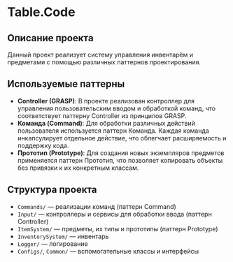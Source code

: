 # Table.Code

## Описание проекта

Данный проект реализует систему управления инвентарём и предметами с помощью различных паттернов проектирования.

## Используемые паттерны

- **Controller (GRASP)**: В проекте реализован контроллер для управления пользовательским вводом и обработкой команд, что соответствует паттерну Controller из принципов GRASP.
- **Команда (Command)**: Для обработки различных действий пользователя используется паттерн Команда. Каждая команда инкапсулирует отдельное действие, что облегчает расширяемость и поддержку кода.
- **Прототип (Prototype)**: Для создания новых экземпляров предметов применяется паттерн Прототип, что позволяет копировать объекты без привязки к их конкретным классам.

## Структура проекта

- `Commands/` — реализации команд (паттерн Command)
- `Input/` — контроллеры и сервисы для обработки ввода (паттерн Controller)
- `ItemSystem/` — предметы, их типы и прототипы (паттерн Prototype)
- `InventorySystem/` — инвентарь
- `Logger/` — логирование
- `Configs/`, `Common/` — вспомогательные классы и интерфейсы

